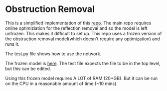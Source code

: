 # Obstruction Removal

This is a simplified implementation of this [repo](https://github.com/alex04072000/ObstructionRemoval).
The main repo requires online optimiziation for the reflection removal and so the model is left
unfrozen. This makes it difficult to set up. This repo uses a frozen version of the 
obstruction removal model(which
doesn't require any optimization) and runs it.

The test.py file shows how to use the network.

The frozen model is [here](https://drive.google.com/file/d/1zB0W0aMzey2tCI8SX3jKJrFAeTWdO6ga/view?usp=sharing).
The test file expects the file to be in the top level, but this can be edited.

Using this frozen model requires A LOT of RAM (20+GB). But it can be run on the CPU in a reasonable amount of
time (~10 mins).
